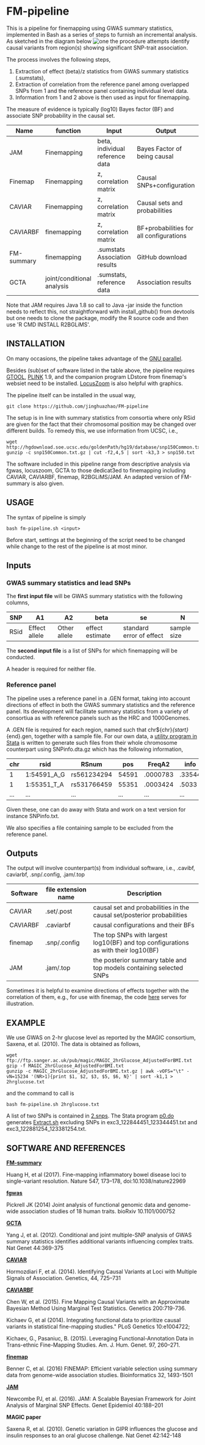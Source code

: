 # FM-pipeline

This is a pipeline for finemapping using GWAS summary statistics, implemented in Bash as a series of steps to furnish an incremental analysis. As 
sketched in the diagram below ![one](files/fm-pipeline.png) the procedure attempts identify causal variants from region(s) showing significant SNP-trait 
association.

The process involves the following steps,
1. Extraction of effect (beta)/z statistics from GWAS summary statistics (.sumstats), 
2. Extraction of correlation from the reference panel among overlapped SNPs from 1 and the reference panel containing individual level data. 
3. Information from 1 and 2 above is then used as input for finemapping.

The measure of evidence is typically (log10) Bayes factor (BF) and associate SNP probability in the causal set.

Name | function | Input | Output | Reference
-----|----------|-------|--------|----------
JAM | Finemapping | beta, individual reference data | Bayes Factor of being causal | Newcombe, et al. (2016)
Finemap | Finemapping | z, correlation matrix | Causal SNPs+configuration | Benner, et al. (2016)
CAVIAR | Finemapping | z, correlation matrix | Causal sets and probabilities | Hormozdiari, et al. (2014)
CAVIARBF | finemapping | z, correlation matrix | BF+probabilities for all configurations | Chen, et al. (2015)
FM-summary | finemapping | .sumstats Association results | GitHub download
GCTA | joint/conditional analysis | .sumstats, reference data | Association results | Yang, et al. (2012)

Note that JAM requires Java 1.8 so call to Java -jar inside the function needs to 
reflect this, not straightforward with install_github() from devtools but one needs to 
clone the package, modify the R source code and then use 'R CMD INSTALL R2BGLiMS'.

## INSTALLATION

On many occasions, the pipeline takes advantage of the [GNU parallel](http://www.gnu.org/software/parallel/).

Besides (sub)set of software listed in the table above, the pipeline requires [GTOOL](http://www.well.ox.ac.uk/%7Ecfreeman/software/gwas/gtool.html),
[PLINK](https://www.cog-genomics.org/plink2) 1.9, and the companion program LDstore from finemap's websiet need to be installed. 
[LocusZoom](http://locuszoom.sph.umich.edu/) is also helpful with graphics.

The pipeline itself can be installed in the usual way,
```
git clone https://github.com/jinghuazhao/FM-pipeline
```
The setup is in line with summary statistics from consortia where only RSid are given for the fact that their chromosomal position may be changed
over different builds. To remedy this, we use information from UCSC, i.e.,
```
wget http://hgdownload.soe.ucsc.edu/goldenPath/hg19/database/snp150Common.txt.gz
gunzip -c snp150Common.txt.gz | cut -f2,4,5 | sort -k3,3 > snp150.txt
```
The software included in this pipeline range from descriptive analysis via fgwas, locuszoom, GCTA to those dedicat3ed to finemapping including CAVIAR, 
CAVIARBF, finemap, R2BGLiMS/JAM. An adapted version of FM-summary is also given.

## USAGE

The syntax of pipeline is simply
```
bash fm-pipeline.sh <input>
```
Before start, settings at the beginning of the script need to be changed while change to the rest of the pipeline is at most minor.

## Inputs

### GWAS summary statistics and lead SNPs

The **first input file** will be GWAS summary statistics with the following columns,

SNP | A1 | A2 | beta | se | N
-----|----|----|------|----|--
RSid | Effect allele | Other allele | effect estimate | standard error of effect | sample size

The **second input file** is a list of SNPs for which finemapping will be conducted.

A header is required for neither file.

### Reference panel

The pipeline uses a reference panel in a .GEN format, taking into account directions of effect in both the GWAS summary statistics and the reference panel. Its 
development will facilitate summary statistics from a variety of consortiua as with reference panels such as the HRC and 1000Genomes.

A .GEN file is required for each region, named such that chr${chr}_{start}_{end}.gen, together with a sample file. For our own data, a [utility program in 
Stata](files/p0.do) is written to generate such files from their whole chromosome counterpart using SNPinfo.dta.gz which has the following information,

chr |        rsid  |       RSnum |    pos |    FreqA2 |    info  | type |  A1  | A2
----|--------------|-------------|--------|-----------|----------|------|------|----
 1  | 1:54591_A_G  | rs561234294 |  54591 |  .0000783 |  .33544  |    0 |   A  |  G  
 1  | 1:55351_T_A  | rs531766459 |  55351 |  .0003424 |   .5033  |    0 |   T  |  A  
... | ... | ... | ... | ... | ... | ... | ... | ... |

Given these, one can do away with Stata and work on a text version for instance SNPinfo.txt.

We also specifies a file containing sample to be excluded from the reference panel.

## Outputs

The output will involve counterpart(s) from individual software, i.e., .cavibf, 
caviarbf, .snp/.config, .jam/.top

Software | file extension name | Description
---------|---------------------|------------
CAVIAR   | .set/.post | causal set and probabilities in the causal set/posterior probabilities
CAVIARBF | .caviarbf | causal configurations and their BFs
finemap  | .snp/.config | The top SNPs with largest log10(BF) and top configurations as with their log10(BF)
JAM      | .jam/.top | the posterior summary table and top models containing selected SNPs

Sometimes it is helpful to examine directions of effects together with the correlation of them, e.g., for use with finemap, the code [here](files/finemap-check.R) 
serves for illustration.

## EXAMPLE

We use GWAS on 2-hr glucose level as reported by the MAGIC consortium, Saxena, et al. (2010). The data is obtained as follows,
```
wget ftp://ftp.sanger.ac.uk/pub/magic/MAGIC_2hrGlucose_AdjustedForBMI.txt
gzip -f MAGIC_2hrGlucose_AdjustedForBMI.txt
gunzip -c MAGIC_2hrGlucose_AdjustedForBMI.txt.gz | awk -vOFS="\t" -vN=15234 '(NR>1){print $1, $2, $3, $5, $6, N}' | sort -k1,1 > 2hrglucose.txt
```
and the command to call is
```
bash fm-pipeline.sh 2hrglucose.txt
```
A list of two SNPs is contained in [2.snps](files/2.snps). The Stata program 
[p0.do](files/p0.do) generates [Extract.sh](files/Extract.sh) excluding SNPs in 
exc3_122844451_123344451.txt and exc3_122881254_123381254.txt.

## SOFTWARE AND REFERENCES

**[FM-summary](https://github.com/hailianghuang/FM-summary)**

Huang H, et al (2017). Fine-mapping inflammatory bowel disease loci to single-variant resolution. Nature 547, 173–178, doi:10.1038/nature22969

**[fgwas](https://github.com/joepickrell/fgwas)**

Pickrell JK (2014) Joint analysis of functional genomic data and genome-wide association studies of 18 human traits. bioRxiv 10.1101/000752

**[GCTA](cnsgenomics.com/software/gcta/)**

Yang J, et al. (2012). Conditional and joint multiple-SNP analysis of GWAS summary statistics identifies additional variants influencing complex traits. Nat Genet 
44:369-375

**[CAVIAR](https://github.com/fhormoz/caviar)**

Hormozdiari F, et al. (2014). Identifying Causal Variants at Loci with Multiple Signals of Association. Genetics, 44, 725–731

**[CAVIARBF](https://bitbucket.org/Wenan/caviarbf)**

Chen W, et al. (2015). Fine Mapping Causal Variants with an Approximate Bayesian Method Using Marginal Test Statistics. Genetics 200:719-736.

Kichaev G, et al (2014). Integrating functional data to prioritize causal variants in statistical fine-mapping studies." PLoS Genetics 10:e1004722;

Kichaev, G., Pasaniuc, B. (2015). Leveraging Functional-Annotation Data in Trans-ethnic Fine-Mapping Studies. Am. J. Hum. Genet. 97, 260–271.

**[finemap](http://www.christianbenner.com/#)**

Benner C, et al. (2016) FINEMAP: Efficient variable selection using summary data from genome-wide association studies. Bioinformatics 32, 1493-1501        

**[JAM](https://github.com/pjnewcombe/R2BGLiMS)**

Newcombe PJ, et al. (2016). JAM: A Scalable Bayesian Framework for Joint Analysis of Marginal SNP Effects. Genet Epidemiol 40:188–201

**MAGIC paper**

Saxena R, et al. (2010). Genetic variation in GIPR influences the glucose and insulin responses to an oral glucose challenge. Nat Genet 42:142-148
